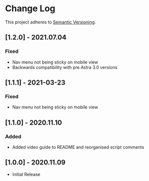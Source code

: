 # Change Log
This project adheres to [Semantic Versioning](http://semver.org/).
## [1.2.0] - 2021.07.04
### Fixed
- Nav menu not being sticky on mobile view
- Backwards compatibility with pre Astra 3.0 versions

## [1.1.1] - 2021-03-23
### Fixed
- Nav menu not being sticky on mobile view

## [1.1.0] - 2020.11.10
### Added
- Added video guide to README and reorganised script comments

## [1.0.0] - 2020.11.09
- Initial Release